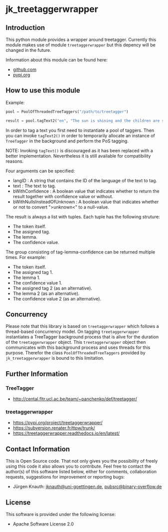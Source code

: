 ﻿jk_treetaggerwrapper
====================

Introduction
------------

This python module provides a wrapper around treetagger. Currently this module makes use of module `treetaggerwrapper` but this depency will be changed in the future.

Information about this module can be found here:

* [github.com](https://github.com/jkpubsrc/python-module-jk-treetaggerwrapper)
* [pypi.org](https://pypi.org/project/jk_treetaggerwrapper/)

How to use this module
----------------------

Example:

```python
pool = PoolOfThreadedTreeTaggers("/path/to/treetagger")

result = pool.tagText2("en", "The sun is shining and the children are smiling.")
```

In order to tag a text you first need to instantiate a pool of taggers. Then you can invoke `tagText2()` in order to temporarily allocate an instance of `TreeTagger` in the background and perform the PoS tagging.

NOTE: Invoking `tagText()` is discouraged as it has been replaced with a better implementation. Nevertheless it is still available for compatibility reasons.

Four arguments can be specified:

* langID : A string that contains the ID of the language of the text to tag.
* text : The text to tag.
* bWithConfidence : A boolean value that indicates whether to return the result together with confidence value or without.
* bWithNullsInsteadOfUnknown : A boolean value that indicates whether or not to convert "&gt;unknown&lt;" to a null-value.

The result is always a list with tuples. Each tuple has the following struture:

* The token itself.
* The assigned tag.
* The lemma.
* The confidence value.

The group consisting of tag-lemma-confidence can be returned multiple times. For example:

* The token itself.
* The assigned tag 1.
* The lemma 1.
* The confidence value 1.
* The assigned tag 2 (as an alternative).
* The lemma 2 (as an alternative).
* The confidence value 2 (as an alternative).

Concurrency
-----------

Please note that this library is based on `treetaggerwrapper` which follows a thread-based concurrency model. On tagging `treetaggerwrapper` instantiates a TreeTagger background process that is alive for the duration of the `treetaggerwrapper` object. This `treetaggerwrapper` object then communicates with this background process and uses threads for this purpose. Therefor the class `PoolOfThreadedTreeTaggers` provided by `jk_treetaggerwrapper` is bound to this limitation.

Further Information
-------------------

### TreeTagger

* http://cental.fltr.ucl.ac.be/team/~panchenko/def/treetagger/

### treetaggerwrapper

* https://pypi.org/project/treetaggerwrapper/
* https://subversion.renater.fr/ttpw/trunk/
* https://treetaggerwrapper.readthedocs.io/en/latest/

Contact Information
-------------------

This is Open Source code. That not only gives you the possibility of freely using this code it also
allows you to contribute. Feel free to contact the author(s) of this software listed below, either
for comments, collaboration requests, suggestions for improvement or reporting bugs:

* Jürgen Knauth: jknauth@uni-goettingen.de, pubsrc@binary-overflow.de

License
-------

This software is provided under the following license:

* Apache Software License 2.0



